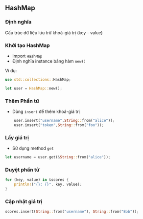 ## HashMap


### Định nghĩa 
Cấu trúc dữ liệu lưu trữ khoá-giá trị (key - value)

### Khởi tạo HashMap
+ Import `HashMap`
+ Định nghĩa instance bằng hàm `new()`

Ví dụ:
```rust
use std::collections::HashMap;

let user = HashMap::new();
```

### Thêm Phần tử 
+ Dùng `insert` để thêm khoá-giá trị

```rust
    user.insert("username",String::from("alice"));
    user.insert("token",String::from("foo"));
```

### Lấy giá trị
+ Sử dụng method `get`
```rust
let username = user.get(&String::from("alice"));
```

### Duyệt phần tử 

```rust
for (key, value) in &scores {
    println!("{}: {}", key, value);
}
```

### Cập nhật giá trị 

```rust
scores.insert(String::from("username"), String::from("Bob"));
```


